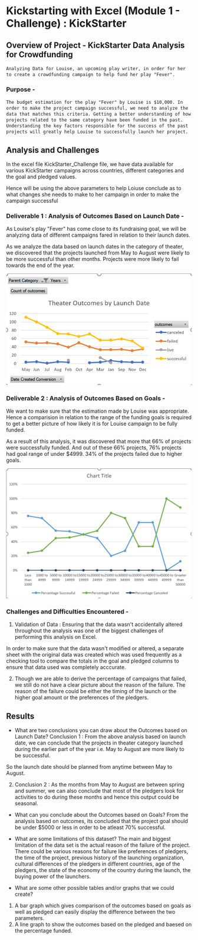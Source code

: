 # Kickstarting with Excel (Module 1 - Challenge) : KickStarter 

## Overview of Project - KickStarter Data Analysis for Crowdfunding
	Analyzing Data for Louise, an upcoming play writer, in order for her to create a crowdfunding campaign to help fund her play "Fever".

### Purpose - 
	The budget estimation for the play "Fever" by Louise is $10,000. In order to make the project campaign successful, we need to analyze the data that matches this criteria. Getting a better understanding of how projects related to the same category have been funded in the past. Understanding the key factors responsible for the success of the past projects will greatly help Louise to successfully launch her project. 

## Analysis and Challenges
In the excel file KickStarter_Challenge file, we have data available for various KickStarter campaigns across countries, different categories and the goal and pledged values.
	
Hence will be using the above parameters to help Loiuse conclude as to what changes she needs to make to her campaign in order to make the campaign successful

### Deliverable 1 : Analysis of Outcomes Based on Launch Date -
As Louise's play "Fever" has come close to its fundraising goal, we will be analyzing data of different campaigns fared in relation to their launch dates.
	
As we analyze the data based on launch dates in the category of theater, we discovered that the projects launched from May to August were likely to be more successful than other months. Projects were more likely to fail towards the end of the year.

![Theater Outcomes by Launch-Date](Resources/Theater_Outcomes_vs_Launch_Date.png)


### Deliverable 2 : Analysis of Outcomes Based on Goals -
We want to make sure that the estimation made by Louise was appropriate. Hence a comparision in relation to the range of the funding goals is required to get a better picture of how likely it is for Louise campaign to be fully funded. 
 	
As a result of this analysis, it was discovered that more that 66% of projects were successfully funded. And out of these 66% projects, 76% projects had goal range of under $4999. 34% of the projects failed due to higher goals.

![Outcomes Based on Goals](Resources/Outcomes_based_vs_Goals.png)


### Challenges and Difficulties Encountered -
1. Validation of Data : Ensuring that the data wasn't accidentally altered throughout the analysis was one of the biggest challenges of performing this analysis on Excel.

In order to make sure that the data wasn't modified or altered, a separate sheet with the original data was created which was used frequently as a checking tool to compare the totals in the goal and pledged columns to ensure that data used was completely acccurate. 

2. Though we are able to derive the percentage of campaigns that failed, we still do not have a clear picture about the reason of the failure. The reason of the failure could be either the timing of the launch or the higher goal amount or the preferences of the pledgers.

## Results

- What are two conclusions you can draw about the Outcomes based on Launch Date?
Conclusion 1 : From the above analysis based on launch date, we can conclude that the projects in theater category launched during the earlier part of the year i.e. May to August are more likely to be successful.

So the launch date should be planned from anytime between May to August.

2. Conclusion 2 : As the months from May to August are between spring and summer, we can also conclude that most of the pledgers look for activities to do during these months and hence this output could be seasonal.

- What can you conclude about the Outcomes based on Goals?
From the analysis based on outcomes, its concluded that the project goal should be under $5000 or less in order to be atleast 70% successful.

- What are some limitations of this dataset?
The main and biggest limitation of the data set is the actual reason of the failure of the project. There could be various reasons for failure like preferences of pledgers, the time of the project, previous history of the launching organization, cultural differences of the pledgers in different countries, age of the pledgers, the state of the economy of the country during the launch, the buying power of the launchers.

- What are some other possible tables and/or graphs that we could create?
1. A bar graph which gives comparison of the outcomes based on goals as well as pledged can easily display the difference between the two parameters.
2. A line graph to show the outcomes based on the pledged and baesed on the percentage funded.